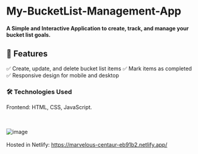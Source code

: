 # My-BucketList-Management-App

<h4>A Simple and Interactive Application to create, track, and manage your bucket list goals.</h4>

<h2>🌟 Features</h2>
✅ Create, update, and delete bucket list items
✅ Mark items as completed
✅ Responsive design for mobile and desktop

<h3>🛠️ Technologies Used </h3>
Frontend: HTML, CSS, JavaScript.<br><br><br>



![image](https://github.com/user-attachments/assets/b7b54dc4-6136-44da-a9bf-6133cbb2d957)  <br>
<br>
Hosted in Netlify: https://marvelous-centaur-eb91b2.netlify.app/


